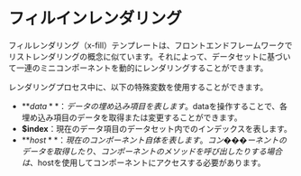 <template is="exm-article">
<a href="../../publics/examples/fill-var/demo.html" preview></a>
<a href="../../publics/examples/fill-var/test-demo.html" main></a>
</template>

# フィルインレンダリング

フィルレンダリング（x-fill）テンプレートは、フロントエンドフレームワークでリストレンダリングの概念に似ています。それによって、データセットに基づいて一連のミニコンポーネントを動的にレンダリングすることができます。

レンダリングプロセス中に、以下の特殊変数を使用することができます。

- **$data**：データの埋め込み項目を表します。$dataを操作することで、各埋め込み項目のデータを取得または変更することができます。
- **$index**：現在のデータ項目のデータセット内でのインデックスを表します。
- **$host**：現在のコンポーネント自体を表します。コン���ーネントのデータを取得したり、コンポーネントのメソッドを呼び出したりする場合は、$hostを使用してコンポーネントにアクセスする必要があります。